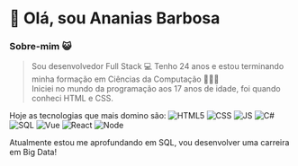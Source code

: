 ﻿# 👋 Olá, sou Ananias Barbosa

### Sobre-mim 😺

> Sou desenvolvedor Full Stack 💻  Tenho 24 anos e estou terminando minha formação em Ciências da Computação 👨🏼‍🎓  
> Iniciei no mundo da programação aos 17 anos de idade, foi quando conheci HTML e CSS.

Hoje as tecnologias que mais domino são:
![](https://img.icons8.com/color/42/000000/html-5--v1.png "HTML5")  ![CSS](https://img.icons8.com/color/42/000000/css3.png "CSS3") ![JS](https://img.icons8.com/color/42/000000/javascript--v1.png "Java Script") ![C#](https://img.icons8.com/color/42/000000/c-sharp-logo.png "C#")  ![SQL](https://img.icons8.com/color/43/000000/sql.png "SQL") 
![Vue](https://img.icons8.com/color/42/000000/visual-studio.png "Visual Studio")  ![React](https://img.icons8.com/color/42/000000/react-native.png "React")  ![Node](https://img.icons8.com/color/48/000000/nodejs.png "NodeJS")

Atualmente estou me aprofundando em SQL, vou desenvolver uma carreira em Big Data!


